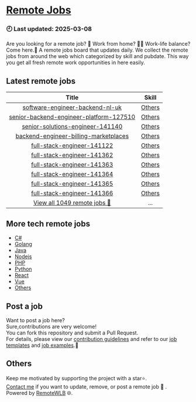 # [Remote Jobs](https://github.com/RemoteWLB/remote-jobs)  
### 🕘 Last updated: 2025-03-08  
Are you looking for a remote job? 💼 Work from home? 👩‍💻 Work-life balance?  
Come here.🎁 A remote jobs board that updates daily. We collect the remote jobs from around the web which categorized by skill and pubdate. This way you get all fresh remote work opportunities in here easily.  
  
## Latest remote jobs  
| Title | Skill |  
|:-----:|:-----:|  
| [software-engineer-backend-nl-uk](https://github.com/RemoteWLB/remote-jobs/tree/main/jobs/Others/2025-03/software-engineer-backend-nl-uk) | [Others](https://github.com/RemoteWLB/remote-jobs/tree/main/jobs/Others/) |  
| [senior-backend-engineer-platform-127510](https://github.com/RemoteWLB/remote-jobs/tree/main/jobs/Others/2025-03/senior-backend-engineer-platform-127510) | [Others](https://github.com/RemoteWLB/remote-jobs/tree/main/jobs/Others/) |  
| [senior-solutions-engineer-141140](https://github.com/RemoteWLB/remote-jobs/tree/main/jobs/Others/2025-03/senior-solutions-engineer-141140) | [Others](https://github.com/RemoteWLB/remote-jobs/tree/main/jobs/Others/) |  
| [backend-engineer-billing-marketplaces](https://github.com/RemoteWLB/remote-jobs/tree/main/jobs/Others/2025-03/backend-engineer-billing-marketplaces) | [Others](https://github.com/RemoteWLB/remote-jobs/tree/main/jobs/Others/) |  
| [full-stack-engineer-141122](https://github.com/RemoteWLB/remote-jobs/tree/main/jobs/Others/2025-03/full-stack-engineer-141122) | [Others](https://github.com/RemoteWLB/remote-jobs/tree/main/jobs/Others/) |  
| [full-stack-engineer-141362](https://github.com/RemoteWLB/remote-jobs/tree/main/jobs/Others/2025-03/full-stack-engineer-141362) | [Others](https://github.com/RemoteWLB/remote-jobs/tree/main/jobs/Others/) |  
| [full-stack-engineer-141363](https://github.com/RemoteWLB/remote-jobs/tree/main/jobs/Others/2025-03/full-stack-engineer-141363) | [Others](https://github.com/RemoteWLB/remote-jobs/tree/main/jobs/Others/) |  
| [full-stack-engineer-141364](https://github.com/RemoteWLB/remote-jobs/tree/main/jobs/Others/2025-03/full-stack-engineer-141364) | [Others](https://github.com/RemoteWLB/remote-jobs/tree/main/jobs/Others/) |  
| [full-stack-engineer-141365](https://github.com/RemoteWLB/remote-jobs/tree/main/jobs/Others/2025-03/full-stack-engineer-141365) | [Others](https://github.com/RemoteWLB/remote-jobs/tree/main/jobs/Others/) |  
| [full-stack-engineer-141366](https://github.com/RemoteWLB/remote-jobs/tree/main/jobs/Others/2025-03/full-stack-engineer-141366) | [Others](https://github.com/RemoteWLB/remote-jobs/tree/main/jobs/Others/) |  
| [View all 1049 remote jobs 👋](https://github.com/RemoteWLB/remote-jobs/tree/main/jobs) | ... |  
## More tech remote jobs  
* [C#](https://github.com/RemoteWLB/remote-jobs/tree/main/jobs/C%23)  
* [Golang](https://github.com/RemoteWLB/remote-jobs/tree/main/jobs/Golang)   
* [Java](https://github.com/RemoteWLB/remote-jobs/tree/main/jobs/Java)   
* [Nodejs](https://github.com/RemoteWLB/remote-jobs/tree/main/jobs/Nodejs)   
* [PHP](https://github.com/RemoteWLB/remote-jobs/tree/main/jobs/PHP)   
* [Python](https://github.com/RemoteWLB/remote-jobs/tree/main/jobs/Python)   
* [React](https://github.com/RemoteWLB/remote-jobs/tree/main/jobs/React)   
* [Vue](https://github.com/RemoteWLB/remote-jobs/tree/main/jobs/Vue)   
* [Others](https://github.com/RemoteWLB/remote-jobs/tree/main/jobs/Others)  
## Post a job  
Want to post a job here?  
Sure,contributions are very welcome!  
You can fork this repository and submit a Pull Request.  
For details, please view our [contribution guidelines](https://github.com/RemoteWLB/remote-jobs/tree/main/.github/contributing.md) and refer to our [job templates](https://github.com/RemoteWLB/remote-jobs/tree/main/.github/jobs_template.md) and [job examples](https://github.com/RemoteWLB/remote-jobs/tree/main/.github/jobs_example.md).🤝  
## Others  
Keep me motivated by supporting the project with a star⭐.  
[Contact me](https://remotewlb.com/about) if you want to update, remove, or post a remote job 💼 .  
Powered by [RemoteWLB](https://remotewlb.com) 🌐.

